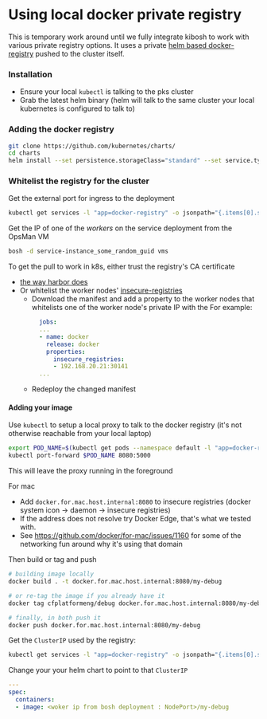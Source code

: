 # Using local docker private registry

This is temporary work around until we fully integrate kibosh to work with various private registry options. It uses
a private
[helm based docker-registry](https://github.com/kubernetes/charts/tree/master/stable/docker-registry)
pushed to the cluster itself.


### Installation
* Ensure your local `kubectl` is talking to the pks cluster
* Grab the latest helm binary (helm will talk to the same cluster your local kubernetes is configured to talk to)

### Adding the docker registry

```bash
git clone https://github.com/kubernetes/charts/
cd charts
helm install --set persistence.storageClass="standard" --set service.type="NodePort" ./stable/docker-registry
```

### Whitelist the registry for the cluster

Get the external port for ingress to the deployment
```bash
kubectl get services -l "app=docker-registry" -o jsonpath="{.items[0].spec.ports[0].nodePort}"
```

Get the IP of one of the *workers* on the service deployment from the OpsMan VM
```bash
bosh -d service-instance_some_random_guid vms
```

To get the pull to work in k8s, either trust the registry's CA certificate
* [the way harbor does](https://docs.pivotal.io/partners/vmware-harbor/integrating-pks.html)
* Or whitelist the worker nodes' [insecure-registries](https://github.com/cloudfoundry-incubator/docker-boshrelease/blob/master/jobs/docker/spec#L70-L71)
    - Download the manifest and add a property to the worker nodes that whitelists one of the worker node's private IP
      with the
      For example:
      ```yaml
        jobs:
        ...
        - name: docker
          release: docker
          properties:
            insecure_registries:
            - 192.168.20.21:30141
        ...
      ```
    - Redeploy the changed manifest

#### Adding your image

Use `kubectl` to setup a local proxy to talk to the docker registry (it's not otherwise reachable from your local laptop)

```bash
export POD_NAME=$(kubectl get pods --namespace default -l "app=docker-registry" -o jsonpath="{.items[0].metadata.name}")
kubectl port-forward $POD_NAME 8080:5000
```

This will leave the proxy running in the foreground

For mac
* Add `docker.for.mac.host.internal:8080` to insecure registries (docker system icon -> daemon -> insecure registries)
* If the address does not resolve try Docker Edge, that's what we tested with.
* See https://github.com/docker/for-mac/issues/1160 for some of the networking fun around why it's using that domain

Then build or tag and push
```bash
# building image locally
docker build . -t docker.for.mac.host.internal:8080/my-debug

# or re-tag the image if you already have it
docker tag cfplatformeng/debug docker.for.mac.host.internal:8080/my-debug

# finally, in both push it
docker push docker.for.mac.host.internal:8080/my-debug
```

Get the `ClusterIP` used by the registry:

```bash
kubectl get services -l "app=docker-registry" -o jsonpath="{.items[0].spec.clusterIP}"
```

Change your your helm chart to point to that `ClusterIP`

```yaml
---
spec:
  containers:
  - image: <woker ip from bosh deployment : NodePort>/my-debug
```
